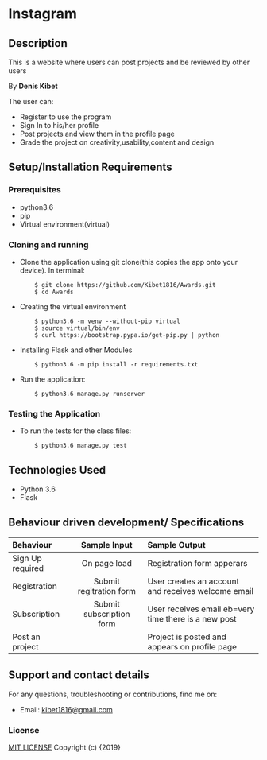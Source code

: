 # Instagram

## Description

 This is a website where users can post projects and be reviewed by other users

 By **Denis Kibet**

The user can:

- Register to use the program
- Sign In to his/her profile
- Post projects and view them in the profile page
- Grade the project on creativity,usability,content and design

## Setup/Installation Requirements

### Prerequisites

- python3.6
- pip
- Virtual environment(virtual)

### Cloning and running

- Clone the application using git clone(this copies the app onto your device). In terminal:

          $ git clone https://github.com/Kibet1816/Awards.git
          $ cd Awards

- Creating the virtual environment

          $ python3.6 -m venv --without-pip virtual
          $ source virtual/bin/env
          $ curl https://bootstrap.pypa.io/get-pip.py | python

- Installing Flask and other Modules

          $ python3.6 -m pip install -r requirements.txt

- Run the application:

          $ python3.6 manage.py runserver

### Testing the Application

- To run the tests for the class files:

          $ python3.6 manage.py test

## Technologies Used

- Python 3.6
- Flask

## Behaviour driven development/ Specifications

| Behaviour               |       Sample Input       | Sample Output                                        |
| :---------------------- | :----------------------: | :--------------------------------------------------- |
| Sign Up required    |       On page load       | Registration form apperars                 |
| Registration            | Submit regitration form  | User creates an account and receives welcome email   |
| Subscription            | Submit subscription form | User receives email eb=very time there is a new post |
| Post an project          |  | Project is posted and appears on profile page |


## Support and contact details

For any questions, troubleshooting or contributions, find me on:

- Email: kibet1816@gmail.com

### License

[MIT LICENSE](https://github.com/Kibet1816/Awards/blob/master/license)
Copyright (c) {2019}
